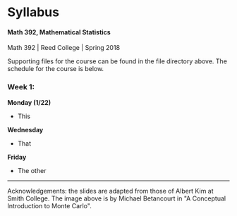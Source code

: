 # Syllabus
#### Math 392, Mathematical Statistics
Math 392 | Reed College | Spring 2018

Supporting files for the course can be found in the file directory above. The 
schedule for the course is below.


### Week 1: 

**Monday (1/22)**
- This

**Wednesday**
- That

**Friday**
- The other 

* * * 

Acknowledgements: the slides are adapted from those of Albert Kim at Smith College. The image above is by Michael Betancourt in "A Conceptual Introduction to Monte Carlo".